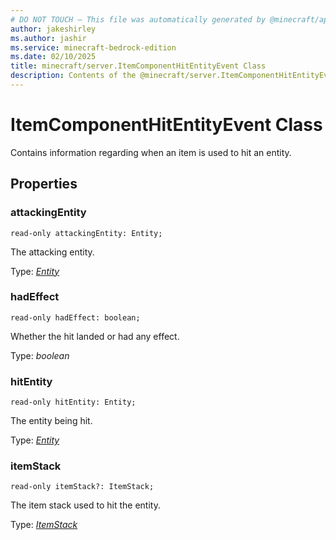 ```yaml
---
# DO NOT TOUCH — This file was automatically generated by @minecraft/api-docs-generator, to report problems file an issue at https://github.com/Mojang/minecraft-scripting-libraries
author: jakeshirley
ms.author: jashir
ms.service: minecraft-bedrock-edition
ms.date: 02/10/2025
title: minecraft/server.ItemComponentHitEntityEvent Class
description: Contents of the @minecraft/server.ItemComponentHitEntityEvent class.
---
```

# ItemComponentHitEntityEvent Class

Contains information regarding when an item is used to hit an entity.

## Properties

### **attackingEntity**
`read-only attackingEntity: Entity;`

The attacking entity.

Type: [*Entity*](Entity.md)

### **hadEffect**
`read-only hadEffect: boolean;`

Whether the hit landed or had any effect.

Type: *boolean*

### **hitEntity**
`read-only hitEntity: Entity;`

The entity being hit.

Type: [*Entity*](Entity.md)

### **itemStack**
`read-only itemStack?: ItemStack;`

The item stack used to hit the entity.

Type: [*ItemStack*](ItemStack.md)
